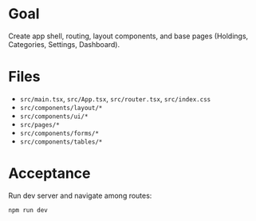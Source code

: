 # Goal
Create app shell, routing, layout components, and base pages (Holdings, Categories, Settings, Dashboard).

# Files
- `src/main.tsx`, `src/App.tsx`, `src/router.tsx`, `src/index.css`
- `src/components/layout/*`
- `src/components/ui/*`
- `src/pages/*`
- `src/components/forms/*`
- `src/components/tables/*`

# Acceptance
Run dev server and navigate among routes:
```bash
npm run dev
```
